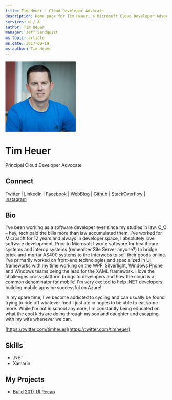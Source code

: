 ```yaml
---
title: Tim Heuer - Cloud Developer Advocate
description: Home page for Tim Heuer, a Microsoft Cloud Developer Advocate
services: N / A
author: Tim Heuer
manager: Jeff Sandquist
ms.topic: article
ms.date: 2017-09-19
ms.author: Tim Heuer
---
```


![Image of Tim Heuer](media/profiles/tim-heuer.png)

# Tim Heuer

Principal Cloud Developer Advocate

## Connect
[Twitter](https://twitter.com/timheuer) | [LinkedIn](https://linkedin.com/in/timheuer) | [Facebook](https://facebook.com/timheuer) | [WebBlog](http://timheuer.com/blog/) | [Github](https://github.com/timheuer) | [StackOverflow](https://stackoverflow.com/users/705/tim-heuer) | [Instagram](https://www.instagram.com/timheuer)

## Bio

I've been working as a software developer ever since my studies in law. O_O – hey, tech paid the bills more than law accumulated them.  I've worked for Microsoft for 12 years and always in developer space, I absolutely love software development.  Prior to Microsoft I wrote software for healthcare systems and interop systems (remember Site Server anyone?) to bridge brick-and-mortar AS400 systems to the Interwebs to sell their goods online.  I've primarily worked on front-end technologies and specialized in UI frameworks with my time working on the WPF, Silverlight, Windows Phone and Windows teams being the lead for the XAML framework.  I love the challenges cross-platform brings to developers and how the cloud is a common denominator for mobile!  I'm very excited to help .NET developers building mobile apps be successful on Azure! 

In my spare time, I've become addicted to cycling and can usually be found trying to ride off whatever food I just ate in hopes to be able to eat some more.  While I'm not in school anymore, I'm constantly being educated on what the cool kids are doing through my son and daughter and escaping with my wife whenever we can.  

[https://twitter.com/timheuer](https://twitter.com/timheuer) 

## Skills

* .NET
* Xamarin


## My Projects

* [Build 2017 UI Recap](http://timheuer.com/blog/archive/2017/05/15/build-2017-recap-windows-ui-xaml.aspx)
